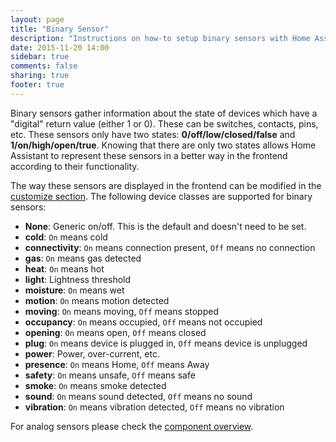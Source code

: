 ```yaml
---
layout: page
title: "Binary Sensor"
description: "Instructions on how-to setup binary sensors with Home Assistant."
date: 2015-11-20 14:00
sidebar: true
comments: false
sharing: true
footer: true
---
```


Binary sensors gather information about the state of devices which have a "digital" return value (either 1 or 0). These can be switches, contacts, pins, etc. These sensors only have two states: **0/off/low/closed/false** and **1/on/high/open/true**.  Knowing that there are only two states allows Home Assistant to represent these sensors in a better way in the frontend according to their functionality.

The way these sensors are displayed in the frontend can be modified in the [customize section](/getting-started/customizing-devices/). The following device classes are supported for binary sensors:

- **None**: Generic on/off. This is the default and doesn't need to be set.
- **cold**: `On` means cold
- **connectivity**: `On` means connection present, `Off` means no connection
- **gas**: `On` means gas detected
- **heat**: `On` means hot
- **light**: Lightness threshold
- **moisture**: `On` means wet
- **motion**: `On` means motion detected
- **moving**: `On` means moving, `Off` means stopped
- **occupancy**: `On` means occupied, `Off` means not occupied
- **opening**: `On` means open, `Off` means closed
- **plug**: `On` means device is plugged in, `Off` means device is unplugged
- **power**: Power, over-current, etc.
- **presence**: `On` means Home, `Off` means Away
- **safety**: `On` means unsafe, `Off` means safe
- **smoke**: `On` means smoke detected
- **sound**: `On` means sound detected, `Off` means no sound
- **vibration**: `On` means vibration detected, `Off` means no vibration

For analog sensors please check the [component overview](https://home-assistant.io/components/#sensor).
